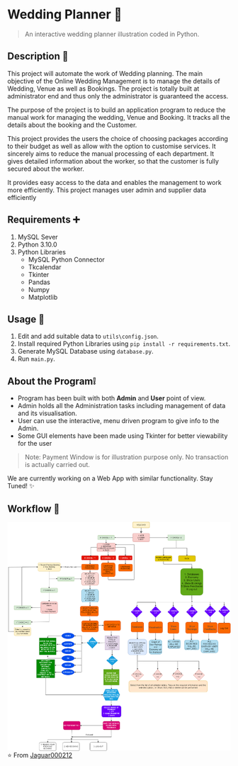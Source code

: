 # Wedding Planner 💒

> An interactive wedding planner illustration coded in Python.

## Description 📃

This project will automate the work of Wedding planning. The main objective of the Online Wedding Management is to manage the details of Wedding, Venue as well as Bookings. The project is totally built at administrator end and thus only the administrator is guaranteed the access. 
 
The purpose of the project is to build an application program to reduce the manual work for managing the wedding, Venue and Booking. It tracks all the details about the booking and the Customer.
 
This project provides the users the choice of choosing packages according to their budget as well as allow with the option to customise services. It sincerely aims to reduce the manual processing of each department. It gives detailed information about the worker, so that the customer is fully secured about the worker.
 
It provides easy access to the data and enables the management to work more efficiently. This project manages user admin and supplier data efficiently  

## Requirements ➕

1. MySQL Sever
2. Python 3.10.0
3. Python Libraries
    - MySQL Python Connector
    - Tkcalendar
    - Tkinter
    - Pandas
    - Numpy
    - Matplotlib

## Usage 🤖

1. Edit and add suitable data to ``utils\config.json``.
2. Install required Python Libraries using ``pip install -r requirements.txt``.
3. Generate MySQL Database using ``database.py``.
4. Run ``main.py``.

## About the Program❕

- Program has been built with both **Admin** and **User** point of view.
- Admin holds all the Administration tasks including management of data and its visualisation.
- User can use the interactive, menu driven program to give info to the Admin.
- Some GUI elements have been made using Tkinter for better viewability for the user

> Note: Payment Window is for illustration purpose only. No transaction is actually carried out.

We are currently working on a Web App with similar functionality. Stay Tuned! ✨

## Workflow 🏢

<img align="left" src="https://raw.githubusercontent.com/Jaguar000212/Wedding-Planner/main/Workflow.png" alt="Jaguar000212's Github Stats"> 

---

⭐ From [Jaguar000212](https://www.github.com/Jaguar000212)
